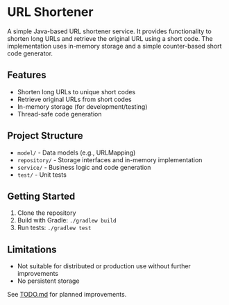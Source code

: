 # URL Shortener

A simple Java-based URL shortener service. It provides functionality to shorten long URLs and retrieve the original URL using a short code. The implementation uses in-memory storage and a simple counter-based short code generator.

## Features
- Shorten long URLs to unique short codes
- Retrieve original URLs from short codes
- In-memory storage (for development/testing)
- Thread-safe code generation

## Project Structure
- `model/` - Data models (e.g., URLMapping)
- `repository/` - Storage interfaces and in-memory implementation
- `service/` - Business logic and code generation
- `test/` - Unit tests

## Getting Started
1. Clone the repository
2. Build with Gradle: `./gradlew build`
3. Run tests: `./gradlew test`

## Limitations
- Not suitable for distributed or production use without further improvements
- No persistent storage

See [TODO.md](TODO.md) for planned improvements.

